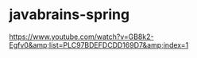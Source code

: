 # javabrains-spring
https://www.youtube.com/watch?v=GB8k2-Egfv0&amp;list=PLC97BDEFDCDD169D7&amp;index=1
